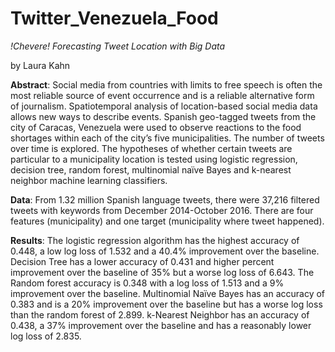 # Twitter_Venezuela_Food

*!Chevere! Forecasting Tweet Location with Big Data*

by Laura Kahn 

__Abstract__: Social media from countries with limits to free speech is often the most reliable source of event occurrence and is a reliable alternative form of journalism. Spatiotemporal analysis of location-based social media data allows new ways to describe events. Spanish geo-tagged tweets from the city of Caracas, Venezuela were used to observe reactions to the food shortages within each of the city’s five municipalities. The number of tweets over time is explored. The hypotheses of whether certain tweets are particular to a municipality location is tested using logistic regression, decision tree, random forest, multinomial naïve Bayes and k-nearest neighbor machine learning classifiers.

__Data__: From 1.32 million Spanish language tweets, there were 37,216 filtered tweets with keywords from December 2014-October 2016. There are four features (municipality) and one target (municipality where tweet happened).

__Results__: The logistic regression algorithm has the highest accuracy of 0.448, a low log loss of 1.532 and a 40.4% improvement over the baseline. Decision Tree has a lower accuracy of 0.431 and higher percent improvement over the baseline of 35% but a worse log loss of 6.643. The Random forest accuracy is 0.348 with a log loss of 1.513 and a 9% improvement over the baseline. Multinomial Naïve Bayes has an accuracy of 0.383 and is a 20% improvement over the baseline but has a worse log loss than the random forest of 2.899. k-Nearest Neighbor has an accuracy of 0.438, a 37% improvement over the baseline and has a reasonably lower log loss of 2.835. 

